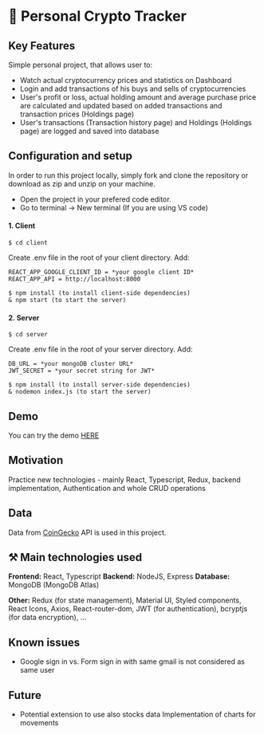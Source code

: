 # 🔎 Personal Crypto Tracker

## Key Features

Simple personal project, that allows user to:

- Watch actual cryptocurrency prices and statistics on Dashboard
- Login and add transactions of his buys and sells of cryptocurrencies
- User's profit or loss, actual holding amount and average purchase price are calculated and updated based on added transactions and transaction prices (Holdings page)
- User's transactions (Transaction history page) and Holdings (Holdings page) are logged and saved into database

## Configuration and setup

In order to run this project locally, simply fork and clone the repository or download as zip and unzip on your machine.

- Open the project in your prefered code editor.
- Go to terminal -> New terminal (If you are using VS code)

#### 1. Client

```
$ cd client
```

Create .env file in the root of your client directory. Add:

```
REACT_APP_GOOGLE_CLIENT_ID = *your google client ID*
REACT_APP_API = http://localhost:8000
```

```
$ npm install (to install client-side dependencies)
& npm start (to start the server)
```

#### 2. Server

```
$ cd server
```

Create .env file in the root of your server directory. Add:

```
DB_URL = *your mongoDB cluster URL*
JWT_SECRET = *your secret string for JWT*
```

```
$ npm install (to install server-side dependencies)
& nodemon index.js (to start the server)
```

## Demo

You can try the demo [HERE](https://lukasthevicious.github.io/personal-crypto-tracker/)

## Motivation

Practice new technologies - mainly React, Typescript, Redux, backend implementation, Authentication and whole CRUD operations

## Data

Data from [CoinGecko](https://www.coingecko.com/) API is used in this project.

## ⚒ Main technologies used

<b>Frontend:</b> React, Typescript
<b>Backend:</b> NodeJS, Express
<b>Database:</b> MongoDB (MongoDB Atlas)

<b>Other:</b> Redux (for state management), Material UI, Styled components, React Icons, Axios, React-router-dom, JWT (for authentication), bcryptjs (for data encryption), …

## Known issues

- Google sign in vs. Form sign in with same gmail is not considered as same user

## Future

- Potential extension to use also stocks data
  Implementation of charts for movements
